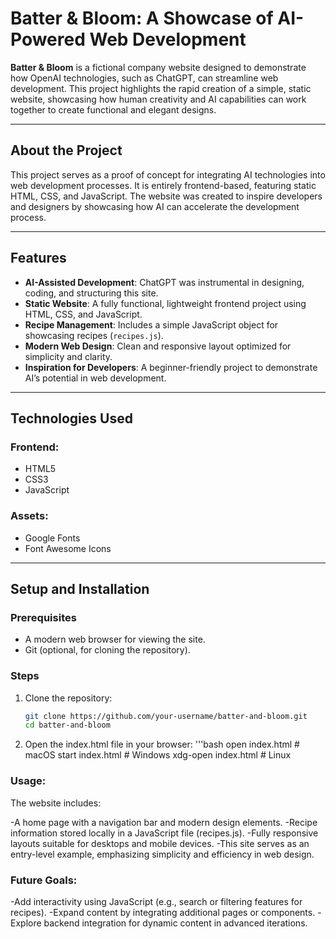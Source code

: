 # **Batter & Bloom: A Showcase of AI-Powered Web Development**

**Batter & Bloom** is a fictional company website designed to demonstrate how OpenAI technologies, such as ChatGPT, can streamline web development. This project highlights the rapid creation of a simple, static website, showcasing how human creativity and AI capabilities can work together to create functional and elegant designs.

---

## **About the Project**

This project serves as a proof of concept for integrating AI technologies into web development processes. It is entirely frontend-based, featuring static HTML, CSS, and JavaScript. The website was created to inspire developers and designers by showcasing how AI can accelerate the development process.

---

## **Features**

- **AI-Assisted Development**: ChatGPT was instrumental in designing, coding, and structuring this site.
- **Static Website**: A fully functional, lightweight frontend project using HTML, CSS, and JavaScript.
- **Recipe Management**: Includes a simple JavaScript object for showcasing recipes (`recipes.js`).
- **Modern Web Design**: Clean and responsive layout optimized for simplicity and clarity.
- **Inspiration for Developers**: A beginner-friendly project to demonstrate AI’s potential in web development.

---

## **Technologies Used**

### **Frontend:**
- HTML5
- CSS3
- JavaScript

### **Assets:**
- Google Fonts
- Font Awesome Icons

---

## **Setup and Installation**

### **Prerequisites**
- A modern web browser for viewing the site.
- Git (optional, for cloning the repository).

### **Steps**

1. Clone the repository:
   ```bash
   git clone https://github.com/your-username/batter-and-bloom.git
   cd batter-and-bloom
2. Open the index.html file in your browser:
  '''bash
  open index.html   # macOS
  start index.html  # Windows
  xdg-open index.html  # Linux

### **Usage:**
The website includes:

-A home page with a navigation bar and modern design elements.
-Recipe information stored locally in a JavaScript file (recipes.js).
-Fully responsive layouts suitable for desktops and mobile devices.
-This site serves as an entry-level example, emphasizing simplicity and efficiency in web design.

### **Future Goals:**
-Add interactivity using JavaScript (e.g., search or filtering features for recipes).
-Expand content by integrating additional pages or components.
-Explore backend integration for dynamic content in advanced iterations.
